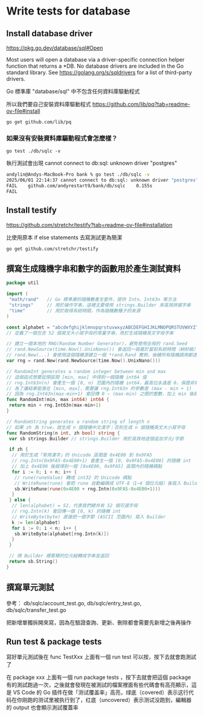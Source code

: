 # Write tests for database

## Install database driver

<https://pkg.go.dev/database/sql#Open>

Most users will open a database via a driver-specific connection helper function that returns a *DB. No database drivers are included in the Go standard library. See <https://golang.org/s/sqldrivers> for a list of third-party drivers.

Go 標準庫 "database/sql" 中不包含任何資料庫驅動程式

所以我們要自己安裝資料庫驅動程式 <https://github.com/lib/pq?tab=readme-ov-file#install>

`go get github.com/lib/pq`

### 如果沒有安裝資料庫驅動程式會怎麼樣？

`go test ./db/sqlc -v`

執行測試會出現 cannot connect to db:sql: unknown driver "postgres"

```sh
andylin@Andys-MacBook-Pro bank % go test ./db/sqlc -v
2025/06/01 22:14:37 cannot connect to db:sql: unknown driver "postgres" (forgotten import?)
FAIL    github.com/andyrestart9/bank/db/sqlc    0.155s
FAIL
```

## Install testify

<https://github.com/stretchr/testify?tab=readme-ov-file#installation>

比使用原本 if else statements 去寫測試更為簡潔

`go get github.com/stretchr/testify`

## 撰寫生成隨機字串和數字的函數用於產生測試資料

```go
package util

import (
 "math/rand"   // Go 標準庫的隨機數產生套件，提供 Intn、Int63n 等方法
 "strings"     // 用於操作字串，這裡主要使用 strings.Builder 來高效拼接字串
 "time"        // 用於取得系統時間，作為隨機數種子的來源
)

const alphabet = "abcdefghijklmnopqrstuvwxyzABCDEFGHIJKLMNOPQRSTUVWXYZ" 
// 定義了一個包含 52 個英文大小寫字母的常量字串，用於生成隨機英文字母字串

// 建立一個本地的 RNG(Random Number Generator)，避免使用全局的 rand.Seed
// rand.NewSource(time.Now().UnixNano()) 會返回一個基於當前系統時間（納秒級）做種子的隨機源
// rand.New(...) 會使用這個隨機源建立一個 *rand.Rand 實例，後續所有隨機調用都透過 rng 完成
var rng = rand.New(rand.NewSource(time.Now().UnixNano()))

// RandomInt generates a random integer between min and max
// 這個函式想要從閉區間 [min, max] 中得到一個隨機 int64 值
// rng.Int63n(n) 會產生一個 [0, n) 范圍內的隨機 int64，最高位永遠是 0，保證非負
// 為了讓結果能落在 [min, max]，需要讓 rng.Int63n 的參數是 (max - min + 1)
// 因為 rng.Int63n(max-min+1) 會回傳 0 ~ (max-min) 之間的整數，加上 min 後就變成 min ~ max
func RandomInt(min, max int64) int64 {
 return min + rng.Int63n(max-min+1)
}

// RandomString generates a random string of length n
// 如果 zh 為 true，就生成 n 個隨機中文漢字；否則生成 n 個隨機英文大小寫字母
func RandomString(n int, zh bool) string {
 var sb strings.Builder // strings.Builder 用於高效地逐個追加字元/字節

 if zh {
  // 用於生成「常用漢字」的 Unicode 區間是 0x4E00 到 0x9FA5
  // rng.Intn(0x9FA5-0x4E00+1) 會產生一個 [0, 0x9FA5-0x4E00] 的隨機 int
  // 加上 0x4E00 後就得到一個 [0x4E00, 0x9FA5] 區間內的隨機碼點
  for i := 0; i < n; i++ {
   // rune(runeValue) 轉成 int32 的 Unicode 碼點
   // WriteRune(rune) 會把 rune 自動編碼成 UTF-8（1~4 個位元組）後寫入 Builder
   sb.WriteRune(rune(0x4E00 + rng.Intn(0x9FA5-0x4E00+1)))
  }
 } else {
  // len(alphabet) = 52，代表我們總共有 52 個可選字母
  // rng.Intn(k) 會回傳一個 [0, k) 的隨機 int
  // WriteByte(byte) 直接把一個字節 (ASCII 范圍內) 寫入 Builder
  k := len(alphabet)
  for i := 0; i < n; i++ {
   sb.WriteByte(alphabet[rng.Intn(k)])
  }
 }

 // 將 Builder 裡累積的位元組轉成字串並返回
 return sb.String()
}
```

## 撰寫單元測試

參考： db/sqlc/account_test.go, db/sqlc/entry_test.go, db/sqlc/transfer_test.go

把新增單獨拆開來寫，因為在驗證查詢、更新、刪除都會需要先新增之後再操作

## Run test & package tests

寫好單元測試後在 func TestXxx 上面有一個 run test 可以按，按下去就會跑測試了

在 package xxx 上面有一個 run package tests ，按下去就會把這個 package 有的測試跑過一次，之後就會發現在被測試的檔案裡面有些代碼會有高亮顯示，這是 VS Code 的 Go 插件在做「测试覆盖率」高亮，绿底（covered）表示这行代码在你刚跑的测试里被执行到了，红底（uncovered）表示测试没跑到，編輯器的 output 也會顯示測試覆蓋率
